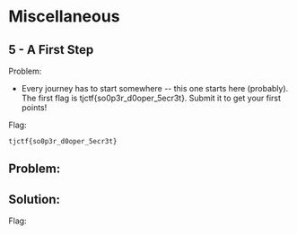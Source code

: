 # Miscellaneous

## 5 - A First Step
Problem:
- Every journey has to start somewhere -- this one starts here (probably).
The first flag is tjctf{so0p3r_d0oper_5ecr3t}. Submit it to get your first points!

Flag:
```
tjctf{so0p3r_d0oper_5ecr3t}
```


## 
Problem:
- 

Solution:
- 

Flag:
```

``` 

